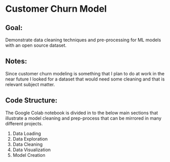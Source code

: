 # Customer Churn Model
## Goal:
Demonstrate data cleaning techniques and pre-processing for ML models with an open source dataset.

## Notes:
Since customer churn modeling is something that I plan to do at work in the near future I looked for a dataset that would need some cleaning and that is relevant subject matter.

## Code Structure:
The Google Colab notebook is divided in to the below main sections that illustrate a model cleaning and prep-process that can be mirrored in many different projects.

1. Data Loading
2. Data Exploration
3. Data Cleaning
4. Data Visualization
5. Model Creation
       
